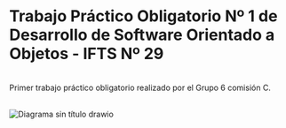 # Trabajo Práctico Obligatorio Nº 1 de Desarrollo de Software Orientado a Objetos - IFTS Nº 29 
<br/>
Primer trabajo práctico obligatorio realizado por el Grupo 6 comisión C.
<br/>
<br/>


![Diagrama sin título drawio](https://github.com/user-attachments/assets/fb78e7c1-07c7-4f01-9807-f9a0abf15136)
